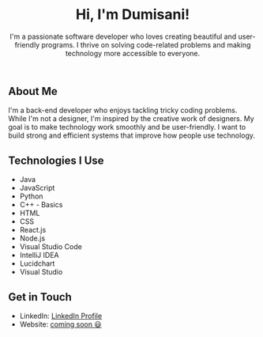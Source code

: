 <!DOCTYPE html>
<html>
<head>
  <meta charset="UTF-8">
  <link rel="stylesheet" href="https://raw.githubusercontent.com/sindresorhus/github-markdown-themes/master/github-dark/github-dark.css">
</head>
<body>

<header>
  <h1>Hi, I'm Dumisani!</h1>
  <p>I'm a passionate software developer who loves creating beautiful and user-friendly programs. I thrive on solving code-related problems and making technology more accessible to everyone.</p>
</header>

<section id="about">
  <h2>About Me</h2>
  <p>I'm a back-end developer who enjoys tackling tricky coding problems. While I'm not a designer, I'm inspired by the creative work of designers. My goal is to make technology work smoothly and be user-friendly. I want to build strong and efficient systems that improve how people use technology.</p>
</section>


<section id="skills">
  <h2>Technologies I Use</h2>
  <ul>
    <li>Java</li>
    <li>JavaScript</li>
<!--     <li>Php</li> -->
    <li>Python</li>
<!--     <li>C# - Basics</li> -->
    <li>C++ - Basics</li>
    <li>HTML</li>
    <li>CSS</li>
    <li>React.js</li>
<!--     <li>Vue.js</li> -->
    <li>Node.js</li>
    <li>Visual Studio Code</li>
    <li>IntelliJ IDEA</li>
<!--     <li>Obsidian</li> -->
    <li>Lucidchart</li>
    <li>Visual Studio</li>
    <!-- Add more skills and technologies as needed -->
  </ul>
</section>

<!--
<section id="projects">
  <h2>My Projects</h2>
  <ul>
    <li><a href="[Link to Project 1]">Project 1 Name</a> - A user-friendly web app for [describe the purpose]</li>
    <li><a href="[Link to Project 2]">Project 2 Name</a> - An elegant mobile application that [brief description]</li>
    <li><a href="[Link to Project 3]">Project 3 Name</a> - A coding challenge solution that demonstrates my problem-solving skills</li>
  </ul>
</section>
-->

<section id="contact">
  <h2>Get in Touch</h2>
  <!-- <p>If you share my passion for creating beautiful software and have exciting projects or opportunities, please don't hesitate to reach out:</p> -->
  <ul>
    <li>LinkedIn: <a href="https://linkedin.com/in/dumisani-mbonani-6119231a2">LinkedIn Profile</a></li>
    <li>Website: <a href="[Your GitHub Profile URL]">coming soon 😃</a></li>
  </ul>
</section>

</body>
</html>
